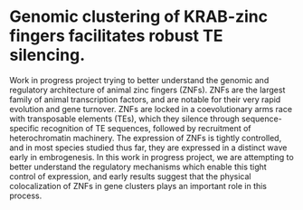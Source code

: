 # Genomic clustering of KRAB-zinc fingers facilitates robust TE silencing.
Work in progress project trying to better understand the genomic and regulatory architecture of
animal zinc fingers (ZNFs). ZNFs are the largest family of animal transcription factors, and are
notable for their very rapid evolution and gene turnover. ZNFs are locked in a coevolutionary arms
race with transposable elements (TEs), which they silence through sequence-specific recognition of
TE sequences, followed by recruitment of heterochromatin machinery. The expression of ZNFs is
tightly controlled, and in most species studied thus far, they are expressed in a distinct wave
early in embrogenesis. In this work in progress project, we are attempting to better understand the
regulatory mechanisms which enable this tight control of expression, and early results suggest that
the physical colocalization of ZNFs in gene clusters plays an important role in this process. 
